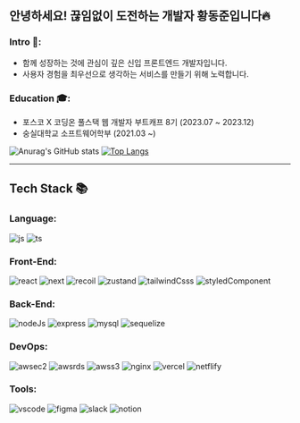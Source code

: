 ## 안녕하세요! 끊임없이 도전하는 개발자 황동준입니다🔥

### Intro 👋: 
- 함께 성장하는 것에 관심이 깊은 신입 프론트엔드 개발자입니다.
- 사용자 경험을 최우선으로 생각하는 서비스를 만들기 위해 노력합니다.
  
### Education 🎓:
- 포스코 X 코딩온 풀스택 웹 개발자 부트캐프 8기 (2023.07 ~ 2023.12)
- 숭실대학교 소프트웨어학부 (2021.03 ~)


![Anurag's GitHub stats](https://github-readme-stats.vercel.app/api?username=nebulaBdj&show_icons=true&theme=radical)
[![Top Langs](https://github-readme-stats.vercel.app/api/top-langs/?username=nebulaBdj&layout=compact)](https://github.com/nebulaBdj/github-readme-stats)

___

## Tech Stack 📚

### Language:
![js](https://img.shields.io/badge/JavaScript-F7DF1E?style=flat-square&logo=JavaScript&logoColor=white)
![ts](https://img.shields.io/badge/TypeScript-007ACC?style=flat-square&logo=typescript&logoColor=white)

### Front-End:
![react](https://img.shields.io/badge/React-20232A?style=for-the-badge&logo=react&logoColor=61DAFB)
![next](https://img.shields.io/badge/Next.js-000?logo=nextdotjs&logoClor=fff&style=for-the-badge)
![recoil](https://img.shields.io/badge/Recoil-FF4655?style=for-the-badge&logo=Recoil&logoColor=white)
![zustand](https://img.shields.io/badge/Zustand-786032?style=for-the-badge&logo=Zustand&logoColor=white)
![tailwindCsss](https://img.shields.io/badge/TailwindCss-06B6D4?style=for-the-badge&logo=TailwindCss&logoColor=white)
![styledComponent](https://img.shields.io/badge/styled--components-DB7093?style=for-the-badge&logo=styled-components&logoColor=white)

### Back-End:
![nodeJs](https://img.shields.io/badge/Node.js-43853D?style=for-the-badge&logo=node.js&logoColor=white)
![express](https://img.shields.io/badge/Express-000000?style=for-the-badge&logo=Express&logoColor=white)
![mysql](https://img.shields.io/badge/MySQL-005C84?style=for-the-badge&logo=mysql&logoColor=white)
![sequelize](https://img.shields.io/badge/sequelize-8ccfff?style=for-the-badge&logo=sequelize&logoColor=blue)

### DevOps:
![awsec2](https://img.shields.io/badge/Amazonec2-005C84?style=for-the-badge&logo=Amazonec2&logoColor=white)
![awsrds]()
![awss3]()
![nginx]()
![vercel]()
![netflify](https://img.shields.io/badge/Netlify-00C7B7?style=for-the-badge&logo=netlify&logoColor=white)



### Tools:
![vscode]()
![figma]()
![slack]()
![notion]()
![]()
![]()
![]()
![]()
![]()
![]()
